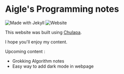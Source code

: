 # Aigle's Programming notes

![Made with Jekyll](https://img.shields.io/badge/Made%20with-Jekyll-1f425f.svg)
![Website](https://img.shields.io/website?url=https%3A%2F%2Faigle-levant.github.io%2Fnotes%2F)

This website was built using [Chulapa](https://dieghernan.github.io/chulapa).

I hope you'll enjoy my content.

Upcoming content :

- Grokking Algorithm notes
- Easy way to add dark mode in webpage
